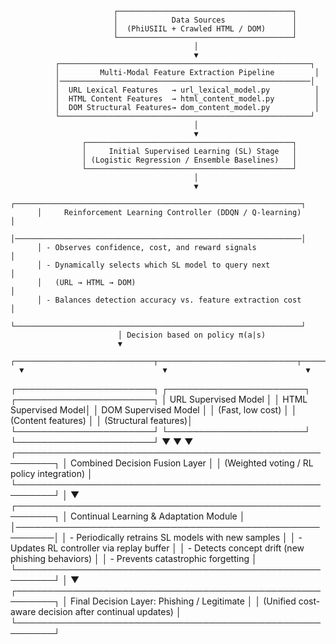                            ┌───────────────────────────────────────┐
                           │            Data Sources               │
                           │  (PhiUSIIL + Crawled HTML / DOM)      │
                           └───────────────────────────────────────┘
                                             │
                                             ▼
              ┌────────────────────────────────────────────────────────┐
              │         Multi-Modal Feature Extraction Pipeline         │
              │────────────────────────────────────────────────────────│
              │  URL Lexical Features   → url_lexical_model.py          │
              │  HTML Content Features  → html_content_model.py         │
              │  DOM Structural Features→ dom_content_model.py          │
              └────────────────────────────────────────────────────────┘
                                             │
                                             ▼
                    ┌──────────────────────────────────────────────┐
                    │     Initial Supervised Learning (SL) Stage   │
                    │ (Logistic Regression / Ensemble Baselines)   │
                    └──────────────────────────────────────────────┘
                                             │
                                             ▼
          ┌────────────────────────────────────────────────────────────────┐
          │     Reinforcement Learning Controller (DDQN / Q-learning)       │
          │────────────────────────────────────────────────────────────────│
          │ - Observes confidence, cost, and reward signals                 │
          │ - Dynamically selects which SL model to query next              │
          │   (URL → HTML → DOM)                                            │
          │ - Balances detection accuracy vs. feature extraction cost       │
          └────────────────────────────────────────────────────────────────┘
                            │ Decision based on policy π(a|s)
                            ▼
      ┌───────────────────────────────┬───────────────────────────────┬───────────────────────────────┐
      ▼                               ▼                               ▼
┌──────────────────────┐     ┌──────────────────────┐     ┌──────────────────────┐
│ URL Supervised Model │     │ HTML Supervised Model│     │ DOM Supervised Model │
│ (Fast, low cost)     │     │ (Content features)   │     │ (Structural features)│
└──────────────────────┘     └──────────────────────┘     └──────────────────────┘
      ▼                               ▼                               ▼
                 ┌────────────────────────────────────────────────────────┐
                 │        Combined Decision Fusion Layer                  │
                 │ (Weighted voting / RL policy integration)              │
                 └────────────────────────────────────────────────────────┘
                                             │
                                             ▼
                 ┌────────────────────────────────────────────────────────┐
                 │       Continual Learning & Adaptation Module           │
                 │────────────────────────────────────────────────────────│
                 │ - Periodically retrains SL models with new samples     │
                 │ - Updates RL controller via replay buffer              │
                 │ - Detects concept drift (new phishing behaviors)       │
                 │ - Prevents catastrophic forgetting                     │
                 └────────────────────────────────────────────────────────┘
                                             │
                                             ▼
                 ┌────────────────────────────────────────────────────────┐
                 │      Final Decision Layer: Phishing / Legitimate       │
                 │ (Unified cost-aware decision after continual updates)  │
                 └────────────────────────────────────────────────────────┘
